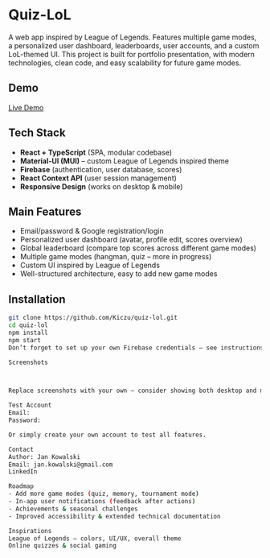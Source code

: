 # Quiz-LoL

A web app inspired by League of Legends. Features multiple game modes, a personalized user dashboard, leaderboards, user accounts, and a custom LoL-themed UI. This project is built for portfolio presentation, with modern technologies, clean code, and easy scalability for future game modes.

## Demo

[Live Demo](https://)

## Tech Stack

- **React + TypeScript** (SPA, modular codebase)
- **Material-UI (MUI)** – custom League of Legends inspired theme
- **Firebase** (authentication, user database, scores)
- **React Context API** (user session management)
- **Responsive Design** (works on desktop & mobile)

## Main Features

- Email/password & Google registration/login
- Personalized user dashboard (avatar, profile edit, scores overview)
- Global leaderboard (compare top scores across different game modes)
- Multiple game modes (hangman, quiz – more in progress)
- Custom UI inspired by League of Legends
- Well-structured architecture, easy to add new game modes

## Installation

```bash
git clone https://github.com/Kiczu/quiz-lol.git
cd quiz-lol
npm install
npm start
Don’t forget to set up your own Firebase credentials – see instructions in firebaseConfig.ts.

Screenshots



Replace screenshots with your own – consider showing both desktop and mobile views!

Test Account
Email: 
Password: 

Or simply create your own account to test all features.

Contact
Author: Jan Kowalski
Email: jan.kowalski@gmail.com
LinkedIn

Roadmap
- Add more game modes (quiz, memory, tournament mode)
- In-app user notifications (feedback after actions)
- Achievements & seasonal challenges
- Improved accessibility & extended technical documentation

Inspirations
League of Legends – colors, UI/UX, overall theme
Online quizzes & social gaming
```
